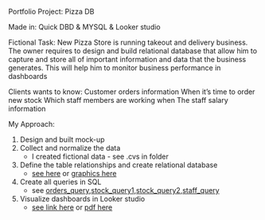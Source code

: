 Portfolio Project: Pizza DB

Made in: Quick DBD & MYSQL & Looker studio

Fictional Task:
New Pizza Store is running takeout and delivery business. 
The owner requires to design and build relational database that allow him to capture and store all of important 
information and data that the business generates. This will help him to monitor business performance in dashboards

Clients wants to know:
Customer orders information
When it’s time to order new stock
Which staff members are working when
The staff salary information

My Approach:
1. Design and built mock-up 
2. Collect and normalize the data 
	- I created fictional data - see .cvs in folder
3. Define the table relationships and create relational database 
	- [see here](PizzaDB.sql) or [graphics here](relational_database.png)
4. Create all queries in SQL 
	- see [orders_query](QUERY/Dashboard_1_orders_query.txt),[stock_query1](QUERY/Dashboard_2_stock_query1.txt),[stock_query2](QUERY/Dashboard_2_stock_query2.txt),[staff_query](QUERY/Dashboard_3_staff_query)
5. Visualize dashboards in Looker studio 
	- [see link here](https://lookerstudio.google.com/reporting/12682c81-25b5-40e9-9856-e93422b88a84) or [pdf here](VISUALIZATION/Report_pizza.pdf)


